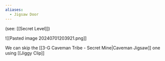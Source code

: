 ```yaml
---
aliases:
  - Jigsaw Door
---
```

(see: [[Secret Level]])

![[Pasted image 20240701203921.png]]

We can skip the [[3-G Caveman Tribe - Secret Mine|Caveman Jigsaw]] one using [[Jiggy Clip]]